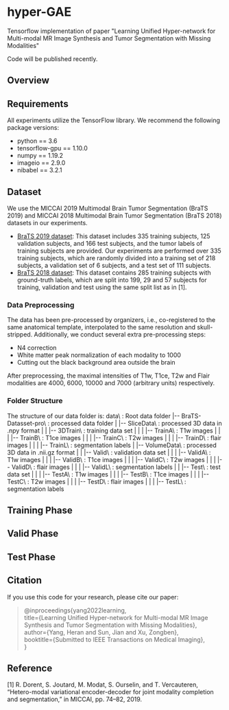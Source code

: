 # hyper-GAE
 Tensorflow implementation of paper "Learning Unified Hyper-network for Multi-modal MR Image Synthesis and Tumor Segmentation with Missing Modalities"

 Code will be published recently.


## Overview


## Requirements
All experiments utilize the TensorFlow library. We recommend the following package versions:
* python == 3.6
* tensorflow-gpu == 1.10.0
* numpy == 1.19.2
* imageio == 2.9.0
* nibabel == 3.2.1


## Dataset
We use the MICCAI 2019 Multimodal Brain Tumor Segmentation (BraTS 2019) and MICCAI 2018 Multimodal Brain Tumor Segmentation (BraTS 2018) datasets in our experiments.
* [BraTS 2019 dataset](https://www.med.upenn.edu/cbica/brats-2019/): This dataset includes 335 training subjects, 125 validation subjects, and 166 test subjects, and the tumor labels of training subjects are provided. Our experiments are performed over 335 training subjects, which are randomly divided into a training set of 218 subjects, a validation set of 6 subjects, and a test set of 111 subjects.
* [BraTS 2018 dataset](https://www.med.upenn.edu/sbia/brats2018.html): This dataset contains 285 training subjects with ground-truth labels, which are split into 199, 29 and 57 subjects for training, validation and test using the same split list as in [1].


### Data Preprocessing
The data has been pre-processed by organizers, i.e., co-registered to the same anatomical template, interpolated to the same resolution and skull-stripped.
Additionally, we conduct several extra pre-processing steps:
* N4 correction
* White matter peak normalization of each modality to 1000
* Cutting out the black background area outside the brain

After preprocessing, the maximal intensities of T1w, T1ce, T2w and Flair modalities are 4000, 6000, 10000 and 7000 (arbitrary units) respectively.

### Folder Structure
The structure of our data folder is:
data\    : Root data folder 
    |-- BraTS-Datasset-pro\      : processed data folder
    |       |-- SliceData\       : processed 3D data in .npy format
    |       |       |-- 3DTrain\       : training data set
    |       |       |       |-- TrainA\       : T1w   images
    |       |       |       |-- TrainB\       : T1ce  images
    |       |       |       |-- TrainC\       : T2w   images
    |       |       |       |-- TrainD\       : flair images
    |       |       |       |-- TrainL\       : segmentation labels
    |       |-- VolumeData\      : processed 3D data in .nii.gz format
    |       |       |-- Valid\         : validation data set
    |       |       |       |-- ValidA\       : T1w   images
    |       |       |       |-- ValidB\       : T1ce  images
    |       |       |       |-- ValidC\       : T2w   images
    |       |       |       |-- ValidD\       : flair images
    |       |       |       |-- ValidL\       : segmentation labels
    |       |       |-- Test\          : test data set
    |       |       |       |-- TestA\        : T1w   images
    |       |       |       |-- TestB\        : T1ce  images
    |       |       |       |-- TestC\        : T2w   images
    |       |       |       |-- TestD\        : flair images
    |       |       |       |-- TestL\        : segmentation labels


## Training Phase


## Valid Phase


## Test Phase



## Citation
If you use this code for your research, please cite our paper:
> @inproceedings{yang2022learning, 
> <br> title={Learning Unified Hyper-network for Multi-modal MR Image Synthesis and Tumor Segmentation with Missing Modalities}, 
> <br> author={Yang, Heran and Sun, Jian and Xu, Zongben},
> <br> booktitle={Submitted to IEEE Transactions on Medical Imaging},
> <br>}



## Reference
[1] R. Dorent, S. Joutard, M. Modat, S. Ourselin, and T. Vercauteren, “Hetero-modal variational encoder-decoder for joint modality completion and segmentation,” in MICCAI, pp. 74–82, 2019.
